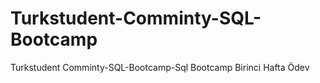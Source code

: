 # Turkstudent-Comminty-SQL-Bootcamp
Turkstudent Comminty-SQL-Bootcamp-Sql Bootcamp Birinci Hafta Ödev
